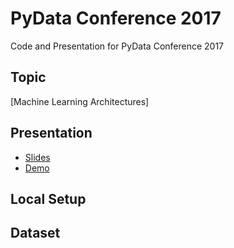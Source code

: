 # PyData Conference 2017
Code and Presentation for PyData Conference 2017

## Topic

[Machine Learning Architectures]

## Presentation

* [Slides](https://slides.com/shagunsodhani/pydata2017/)
* [Demo](http://shagunsodhani.in/)

## Local Setup

## Dataset

